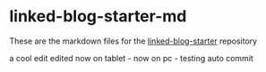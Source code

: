 # linked-blog-starter-md
These are the markdown files for the [linked-blog-starter](https://github.com/matthewwong525/linked-blog-starter) repository

a cool edit edited now on tablet - now on pc - testing auto commit
